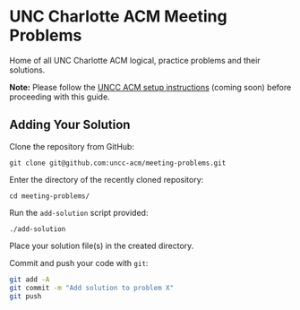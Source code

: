 # UNC Charlotte ACM Meeting Problems

Home of all UNC Charlotte ACM logical, practice problems and their solutions.

**Note:** Please follow the [UNCC ACM setup instructions](https://github.com/uncc-acm/getting-started/blob/master/README.md)  (coming soon) before proceeding with this guide.

## Adding Your Solution

Clone the repository from GitHub:

```
git clone git@github.com:uncc-acm/meeting-problems.git
```

Enter the directory of the recently cloned repository:

```
cd meeting-problems/
```

Run the `add-solution` script provided:

```
./add-solution
```

Place your solution file(s) in the created directory.

Commit and push your code with `git`:

```bash
git add -A
git commit -m "Add solution to problem X"
git push
```
